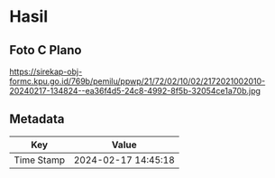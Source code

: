 # Hasil

## Foto C Plano

https://sirekap-obj-formc.kpu.go.id/769b/pemilu/ppwp/21/72/02/10/02/2172021002010-20240217-134824--ea36f4d5-24c8-4992-8f5b-32054ce1a70b.jpg


## Metadata

| Key        | Value               |
| ---------- | ------------------- |
| Time Stamp | 2024-02-17 14:45:18 |



